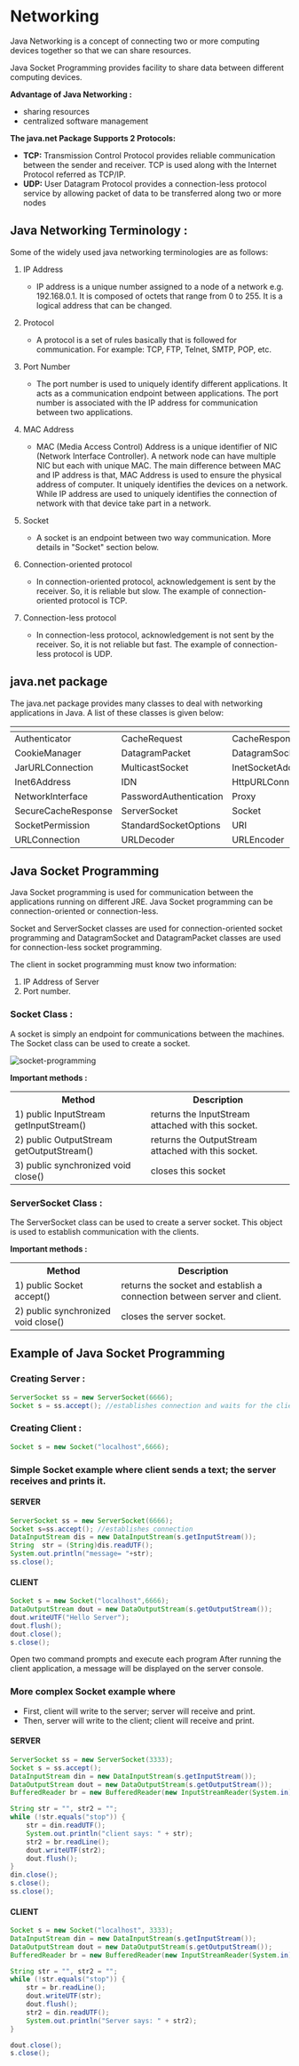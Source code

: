 # Networking

Java Networking is a concept of connecting two or more computing devices together so that we can share resources.

Java Socket Programming provides facility to share data between different computing devices.

**Advantage of Java Networking :**
-	sharing resources
-	centralized software management

**The java.net Package Supports 2 Protocols:**
- **TCP:** Transmission Control Protocol provides reliable communication between the sender and receiver. TCP is used along with the Internet Protocol referred as TCP/IP.
- **UDP:** User Datagram Protocol provides a connection-less protocol service by allowing packet of data to be transferred along two or more nodes


## Java Networking Terminology :

Some of the widely used java networking terminologies are as follows:

1.	IP Address
    - IP address is a unique number assigned to a node of a network e.g. 192.168.0.1. It is composed of octets that range from 0 to 255. It is a logical address that can be changed.

2.	Protocol
    - A protocol is a set of rules basically that is followed for communication. For example: TCP, FTP, Telnet, SMTP, POP, etc.

3.	Port Number
    - The port number is used to uniquely identify different applications. It acts as a communication endpoint between applications. The port number is associated with the IP address for communication between two applications.

4.	MAC Address
    - MAC (Media Access Control) Address is a unique identifier of NIC (Network Interface Controller). A network node can have multiple NIC but each with unique MAC. The main difference between MAC and IP address is that, MAC Address is used to ensure the physical address of computer. It uniquely identifies the devices on a network. While IP address are used to uniquely identifies the connection of network with that device take part in a network.

5.	Socket
    - A socket is an endpoint between two way communication. More details in "Socket" section below.

6.	Connection-oriented protocol
    - In connection-oriented protocol, acknowledgement is sent by the receiver. So, it is reliable but slow. The example of connection-oriented protocol is TCP.

7.  Connection-less protocol
    - In connection-less protocol, acknowledgement is not sent by the receiver. So, it is not reliable but fast. The example of connection-less protocol is UDP.

## java.net package
The java.net package provides many classes to deal with networking applications in Java. A list of these classes is given below:

| <!-- -->    | <!-- -->    | <!-- -->    | <!-- -->    | <!-- -->    |
|-------------|-------------|-------------|-------------|-------------|
|Authenticator|CacheRequest|CacheResponse|ContentHandler|CookieHandler|
|CookieManager|DatagramPacket|DatagramSocket|DatagramSocketImpl|InterfaceAddress|
|JarURLConnection|MulticastSocket|InetSocketAddress|InetAddress|Inet4Address|
|Inet6Address|IDN|HttpURLConnection|HttpCookie|NetPermission|
|NetworkInterface|PasswordAuthentication|Proxy|ProxySelector|ResponseCache|
|SecureCacheResponse|ServerSocket|Socket|SocketAddress|SocketImpl|
|SocketPermission|StandardSocketOptions|URI|URL|URLClassLoader|
|URLConnection|URLDecoder|URLEncoder|URLStreamHandler|-|

## Java Socket Programming

Java Socket programming is used for communication between the applications running on different JRE. Java Socket programming can be connection-oriented or connection-less.

Socket and ServerSocket classes are used for connection-oriented socket programming and DatagramSocket and DatagramPacket classes are used for connection-less socket programming.

The client in socket programming must know two information:
1.	IP Address of Server
2.	Port number.

### Socket Class :

A socket is simply an endpoint for communications between the machines. The Socket class can be used to create a socket.

![socket-programming](https://user-images.githubusercontent.com/2780145/68625991-64f2e400-0500-11ea-9616-3702cb213cdd.png)

**Important methods :**
<table class="alt">
<tbody><tr><th>Method</th><th>Description</th></tr>
<tr><td>1) public InputStream getInputStream()</td><td>returns the InputStream attached with this socket.</td></tr>
<tr><td>2) public OutputStream getOutputStream()</td><td>returns the OutputStream attached with this socket.</td></tr>
<tr><td>3) public synchronized void close()</td><td>closes this socket</td></tr>
</tbody></table>

### ServerSocket Class :

The ServerSocket class can be used to create a server socket. This object is used to establish communication with the clients.

**Important methods :**
<table class="alt">
<tbody><tr><th>Method</th><th>Description</th></tr>
<tr><td>1) public Socket accept()</td><td>returns the socket and establish a connection between server and client.</td></tr>
<tr><td>2) public synchronized void close()</td><td>closes the server socket.</td></tr>
</tbody></table>

## Example of Java Socket Programming

### Creating Server :
```java
ServerSocket ss = new ServerSocket(6666);  
Socket s = ss.accept(); //establishes connection and waits for the client   
```

### Creating Client :
```java
Socket s = new Socket("localhost",6666);  
```

### Simple Socket example where client sends a text; the server receives and prints it.

#### SERVER
```java
ServerSocket ss = new ServerSocket(6666);  
Socket s=ss.accept(); //establishes connection   
DataInputStream dis = new DataInputStream(s.getInputStream());  
String  str = (String)dis.readUTF();  
System.out.println("message= "+str);  
ss.close();  
```

#### CLIENT
```java
Socket s = new Socket("localhost",6666);  
DataOutputStream dout = new DataOutputStream(s.getOutputStream());  
dout.writeUTF("Hello Server");  
dout.flush();  
dout.close();  
s.close();  
```

Open two command prompts and execute each program
After running the client application, a message will be displayed on the server console.

### More complex Socket example where 
- First, client will write to the server; server will receive and print.
- Then, server will write to the client; client will receive and print.

#### SERVER
```java
ServerSocket ss = new ServerSocket(3333);
Socket s = ss.accept();
DataInputStream din = new DataInputStream(s.getInputStream());
DataOutputStream dout = new DataOutputStream(s.getOutputStream());
BufferedReader br = new BufferedReader(new InputStreamReader(System.in));

String str = "", str2 = "";
while (!str.equals("stop")) {
    str = din.readUTF();
    System.out.println("client says: " + str);
    str2 = br.readLine();
    dout.writeUTF(str2);
    dout.flush();
}
din.close();
s.close();
ss.close();
```

#### CLIENT
```java
Socket s = new Socket("localhost", 3333);
DataInputStream din = new DataInputStream(s.getInputStream());
DataOutputStream dout = new DataOutputStream(s.getOutputStream());
BufferedReader br = new BufferedReader(new InputStreamReader(System.in));

String str = "", str2 = "";
while (!str.equals("stop")) {
    str = br.readLine();
    dout.writeUTF(str);
    dout.flush();
    str2 = din.readUTF();
    System.out.println("Server says: " + str2);
}

dout.close();
s.close();
```
